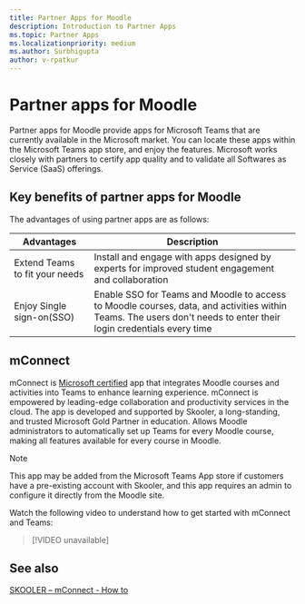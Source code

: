 ```yaml
---
title: Partner Apps for Moodle
description: Introduction to Partner Apps
ms.topic: Partner Apps
ms.localizationpriority: medium
ms.author: Surbhigupta
author: v-rpatkur
---
```


# Partner apps for Moodle

Partner apps for Moodle provide apps for Microsoft Teams that are currently available in the Microsoft market. You can locate these apps within the Microsoft Teams app store, and enjoy the features. Microsoft works closely with partners to certify app quality and to validate all Softwares as Service (SaaS) offerings.

## Key benefits of partner apps for Moodle

The advantages of using partner apps are as follows:

|Advantages| Description|
|----------|------------|
|Extend Teams to fit your needs| Install and engage with apps designed by experts for improved student engagement and collaboration|
| Enjoy Single sign-on(SSO)| Enable SSO for Teams and Moodle to access to Moodle courses, data, and activities within Teams. The users don't needs to enter their login credentials every time|

## mConnect

mConnect is [Microsoft certified](/microsoft-365-app-certification/teams/teams-apps) app that integrates Moodle courses and activities into Teams to enhance learning experience. mConnect is empowered by leading-edge collaboration and productivity services in the cloud. The app is developed and supported by Skooler, a long-standing, and trusted Microsoft Gold Partner in education. Allows Moodle administrators to automatically set up Teams for every Moodle course, making all features available for every course in Moodle.

>[!NOTE]
>This app may be added from the Microsoft Teams App store if customers have a pre-existing account with Skooler, and this app requires an admin to configure it directly from the Moodle site.
  
Watch the following video to understand how to get started with mConnect and Teams:

> [!VIDEO unavailable]

## See also

[SKOOLER – mConnect - How to](https://skooler.com/mconnect/how-to/)
